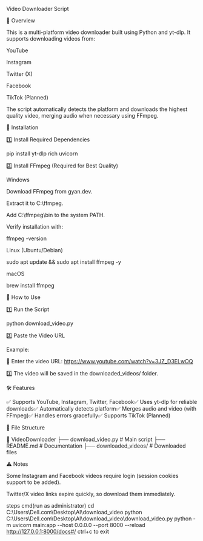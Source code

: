 Video Downloader Script

📌 Overview

This is a multi-platform video downloader built using Python and yt-dlp. It supports downloading videos from:

YouTube

Instagram

Twitter (X)

Facebook

TikTok (Planned)

The script automatically detects the platform and downloads the highest quality video, merging audio when necessary using FFmpeg.

🔧 Installation

1️⃣ Install Required Dependencies

pip install yt-dlp rich uvicorn

2️⃣ Install FFmpeg (Required for Best Quality)

Windows

Download FFmpeg from gyan.dev.

Extract it to C:\ffmpeg\.

Add C:\ffmpeg\bin to the system PATH.

Verify installation with:

ffmpeg -version

Linux (Ubuntu/Debian)

sudo apt update && sudo apt install ffmpeg -y

macOS

brew install ffmpeg

🚀 How to Use

1️⃣ Run the Script

python download_video.py

2️⃣ Paste the Video URL

Example:

🔗 Enter the video URL: https://www.youtube.com/watch?v=3JZ_D3ELwOQ

3️⃣ The video will be saved in the downloaded_videos/ folder.

🛠 Features

✅ Supports YouTube, Instagram, Twitter, Facebook✅ Uses yt-dlp for reliable downloads✅ Automatically detects platform✅ Merges audio and video (with FFmpeg)✅ Handles errors gracefully✅ Supports TikTok (Planned)

📂 File Structure

📂 VideoDownloader
 ├── download_video.py  # Main script
 ├── README.md          # Documentation
 ├── downloaded_videos/ # Downloaded files

⚠️ Notes

Some Instagram and Facebook videos require login (session cookies support to be added).

Twitter/X video links expire quickly, so download them immediately.


steps cmd(run as administrator)
cd C:\Users\Dell.com\Desktop\AI\download_video
python C:\Users\Dell.com\Desktop\AI\download_video\download_video.py
python -m uvicorn main:app --host 0.0.0.0 --port 8000 --reload
http://127.0.0.1:8000/docs#/
ctrl+c to exit

